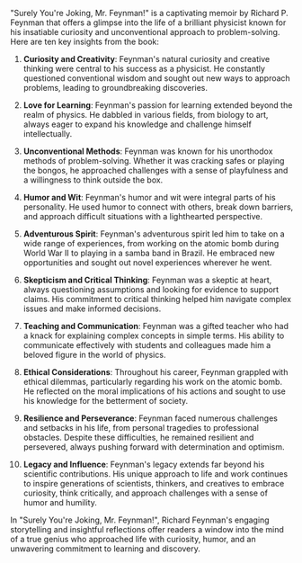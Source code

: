 "Surely You're Joking, Mr. Feynman!" is a captivating memoir by Richard P. Feynman that offers a glimpse into the life of a brilliant physicist known for his insatiable curiosity and unconventional approach to problem-solving. Here are ten key insights from the book:

1. **Curiosity and Creativity**: Feynman's natural curiosity and creative thinking were central to his success as a physicist. He constantly questioned conventional wisdom and sought out new ways to approach problems, leading to groundbreaking discoveries.

2. **Love for Learning**: Feynman's passion for learning extended beyond the realm of physics. He dabbled in various fields, from biology to art, always eager to expand his knowledge and challenge himself intellectually.

3. **Unconventional Methods**: Feynman was known for his unorthodox methods of problem-solving. Whether it was cracking safes or playing the bongos, he approached challenges with a sense of playfulness and a willingness to think outside the box.

4. **Humor and Wit**: Feynman's humor and wit were integral parts of his personality. He used humor to connect with others, break down barriers, and approach difficult situations with a lighthearted perspective.

5. **Adventurous Spirit**: Feynman's adventurous spirit led him to take on a wide range of experiences, from working on the atomic bomb during World War II to playing in a samba band in Brazil. He embraced new opportunities and sought out novel experiences wherever he went.

6. **Skepticism and Critical Thinking**: Feynman was a skeptic at heart, always questioning assumptions and looking for evidence to support claims. His commitment to critical thinking helped him navigate complex issues and make informed decisions.

7. **Teaching and Communication**: Feynman was a gifted teacher who had a knack for explaining complex concepts in simple terms. His ability to communicate effectively with students and colleagues made him a beloved figure in the world of physics.

8. **Ethical Considerations**: Throughout his career, Feynman grappled with ethical dilemmas, particularly regarding his work on the atomic bomb. He reflected on the moral implications of his actions and sought to use his knowledge for the betterment of society.

9. **Resilience and Perseverance**: Feynman faced numerous challenges and setbacks in his life, from personal tragedies to professional obstacles. Despite these difficulties, he remained resilient and persevered, always pushing forward with determination and optimism.

10. **Legacy and Influence**: Feynman's legacy extends far beyond his scientific contributions. His unique approach to life and work continues to inspire generations of scientists, thinkers, and creatives to embrace curiosity, think critically, and approach challenges with a sense of humor and humility.

In "Surely You're Joking, Mr. Feynman!", Richard Feynman's engaging storytelling and insightful reflections offer readers a window into the mind of a true genius who approached life with curiosity, humor, and an unwavering commitment to learning and discovery.